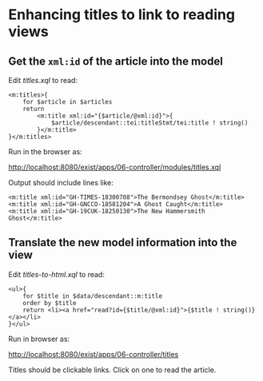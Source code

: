 # Enhancing titles to link to reading views

## Get the `xml:id` of the article into the model

Edit *titles.xql* to read:

```
<m:titles>{
    for $article in $articles 
    return
        <m:title xml:id="{$article/@xml:id}">{ 
            $article/descendant::tei:titleStmt/tei:title ! string()
        }</m:title>
}</m:titles>
```

Run in the browser as:

<http://localhost:8080/exist/apps/06-controller/modules/titles.xql>

Output should include lines like:

```
<m:title xml:id="GH-TIMES-18300708">The Bermondsey Ghost</m:title>
<m:title xml:id="GH-GNCCO-18581204">A Ghost Caught</m:title>
<m:title xml:id="GH-19CUK-18250130">The New Hammersmith Ghost</m:title>
```

## Translate the new model information into the view

Edit *titles-to-html.xql* to read:

```
<ul>{
    for $title in $data/descendant::m:title
    order by $title
    return <li><a href="read?id={$title/@xml:id}">{$title ! string()}</a></li>
}</ul>
```

Run in browser as:

<http://localhost:8080/exist/apps/06-controller/titles>

Titles should be clickable links. Click on one to read the article.
